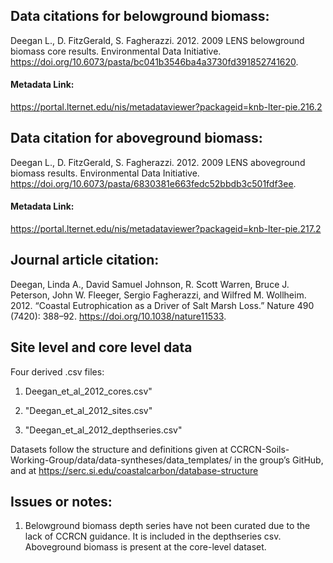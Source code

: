 ## Data citations for belowground biomass:
Deegan L., D. FitzGerald, S. Fagherazzi. 2012. 2009 LENS belowground biomass core results. Environmental Data Initiative. https://doi.org/10.6073/pasta/bc041b3546ba4a3730fd391852741620. 
#### Metadata Link:
https://portal.lternet.edu/nis/metadataviewer?packageid=knb-lter-pie.216.2

## Data citation for aboveground biomass: 
Deegan L., D. FitzGerald, S. Fagherazzi. 2012. 2009 LENS aboveground biomass results. Environmental Data Initiative. https://doi.org/10.6073/pasta/6830381e663fedc52bbdb3c501fdf3ee. 
#### Metadata Link: 
https://portal.lternet.edu/nis/metadataviewer?packageid=knb-lter-pie.217.2

## Journal article citation: 
Deegan, Linda A., David Samuel Johnson, R. Scott Warren, Bruce J. Peterson, John W. Fleeger, Sergio Fagherazzi, and Wilfred M. Wollheim. 2012. “Coastal Eutrophication as a Driver of Salt Marsh Loss.” Nature 490 (7420): 388–92. https://doi.org/10.1038/nature11533.

## Site level and core level data

Four derived .csv files:

1. Deegan_et_al_2012_cores.csv"

2. "Deegan_et_al_2012_sites.csv"

3. "Deegan_et_al_2012_depthseries.csv"

Datasets follow the structure and definitions given at CCRCN-Soils-Working-Group/data/data-syntheses/data_templates/ in the group’s GitHub, and at https://serc.si.edu/coastalcarbon/database-structure

## Issues or notes: 

 1. Belowground biomass depth series have not been curated due to the lack of CCRCN guidance. It is included in the depthseries csv. Aboveground biomass is present at the core-level dataset.

